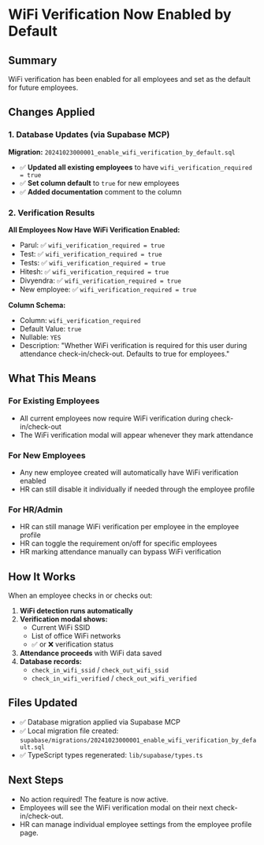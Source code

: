 # WiFi Verification Now Enabled by Default

## Summary

WiFi verification has been enabled for all employees and set as the default for future employees.

## Changes Applied

### 1. Database Updates (via Supabase MCP)

**Migration:** `20241023000001_enable_wifi_verification_by_default.sql`

- ✅ **Updated all existing employees** to have `wifi_verification_required = true`
- ✅ **Set column default** to `true` for new employees
- ✅ **Added documentation** comment to the column

### 2. Verification Results

**All Employees Now Have WiFi Verification Enabled:**

- Parul: ✅ `wifi_verification_required = true`
- Test: ✅ `wifi_verification_required = true`
- Tests: ✅ `wifi_verification_required = true`
- Hitesh: ✅ `wifi_verification_required = true`
- Divyendra: ✅ `wifi_verification_required = true`
- New employee: ✅ `wifi_verification_required = true`

**Column Schema:**

- Column: `wifi_verification_required`
- Default Value: `true`
- Nullable: `YES`
- Description: "Whether WiFi verification is required for this user during attendance check-in/check-out. Defaults to true for employees."

## What This Means

### For Existing Employees

- All current employees now require WiFi verification during check-in/check-out
- The WiFi verification modal will appear whenever they mark attendance

### For New Employees

- Any new employee created will automatically have WiFi verification enabled
- HR can still disable it individually if needed through the employee profile

### For HR/Admin

- HR can still manage WiFi verification per employee in the employee profile
- HR can toggle the requirement on/off for specific employees
- HR marking attendance manually can bypass WiFi verification

## How It Works

When an employee checks in or checks out:

1. **WiFi detection runs automatically**
2. **Verification modal shows:**
   - Current WiFi SSID
   - List of office WiFi networks
   - ✅ or ❌ verification status
3. **Attendance proceeds** with WiFi data saved
4. **Database records:**
   - `check_in_wifi_ssid` / `check_out_wifi_ssid`
   - `check_in_wifi_verified` / `check_out_wifi_verified`

## Files Updated

- ✅ Database migration applied via Supabase MCP
- ✅ Local migration file created: `supabase/migrations/20241023000001_enable_wifi_verification_by_default.sql`
- ✅ TypeScript types regenerated: `lib/supabase/types.ts`

## Next Steps

- No action required! The feature is now active.
- Employees will see the WiFi verification modal on their next check-in/check-out.
- HR can manage individual employee settings from the employee profile page.

